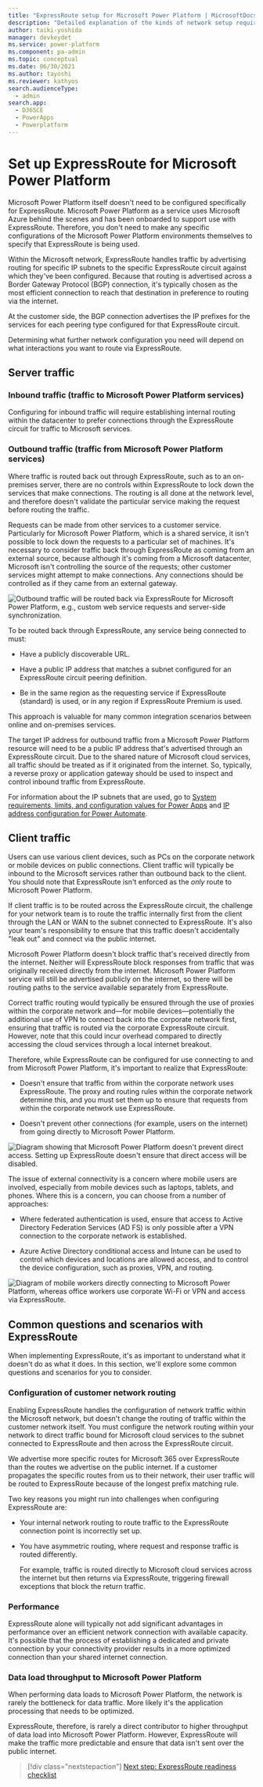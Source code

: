 ```yaml
---
title: "ExpressRoute setup for Microsoft Power Platform | MicrosoftDocs"
description: "Detailed explanation of the kinds of network setup required for enabling ExpressRoute with Microsoft Power Platform"
author: taiki-yoshida
manager: devkeydet
ms.service: power-platform
ms.component: pa-admin
ms.topic: conceptual
ms.date: 06/30/2021
ms.author: tayoshi
ms.reviewer: kathyos
search.audienceType: 
  - admin
search.app: 
  - D365CE
  - PowerApps
  - Powerplatform
---
```


# Set up ExpressRoute for Microsoft Power Platform

Microsoft Power Platform itself doesn't need to be configured specifically for
ExpressRoute. Microsoft Power Platform as a service uses Microsoft Azure behind the scenes
and has been onboarded to support use with ExpressRoute. Therefore, you don't need to make any
specific configurations of the Microsoft Power Platform environments themselves
to specify that ExpressRoute is being used.

Within the Microsoft network, ExpressRoute handles traffic by advertising
routing for specific IP subnets to the specific ExpressRoute circuit against
which they've been configured. Because that routing is advertised across a Border Gateway Protocol (BGP)
connection, it's typically chosen as the most efficient connection to reach
that destination in preference to routing via the internet.

At the customer side, the BGP connection advertises the IP prefixes for the
services for each peering type configured for that ExpressRoute circuit.

Determining what further network configuration you need will depend on what
interactions you want to route via ExpressRoute.

## Server traffic

### Inbound traffic (traffic to Microsoft Power Platform services)

Configuring for inbound traffic will require establishing internal routing
within the datacenter to prefer connections through the ExpressRoute circuit
for traffic to Microsoft services.

### Outbound traffic (traffic from Microsoft Power Platform services)

Where traffic is routed back out through ExpressRoute, such as to an on-premises
server, there are no controls within ExpressRoute to lock down the services that
make connections. The routing is all done at the network level, and therefore
doesn't validate the particular service making the request before routing the
traffic.

Requests can be made from other services to a customer service. Particularly
for Microsoft Power Platform, which is a shared service, it isn't possible to
lock down the requests to a particular set of machines. It's necessary to
consider traffic back through ExpressRoute as coming from an external source,
because although it's coming from a Microsoft datacenter, Microsoft isn't
controlling the source of the requests; other customer services might attempt to make
connections. Any connections should be controlled as if they came from an
external gateway.

![Outbound traffic will be routed back via ExpressRoute for Microsoft Power Platform, e.g., custom web service requests and server-side synchronization.](media/server-outbound-traffic.png)

To be routed back through ExpressRoute, any service being connected to
must:

-   Have a publicly discoverable URL.

-   Have a public IP address that matches a subnet configured for an
    ExpressRoute circuit peering definition.

-   Be in the same region as the requesting service if ExpressRoute (standard) is
    used, or in any region if ExpressRoute Premium is used.

This approach is valuable for many common integration
scenarios between online and on-premises services.

The target IP address for outbound traffic from a Microsoft Power Platform resource will need
to be a public IP address that's advertised through an ExpressRoute circuit. Due to the shared nature of Microsoft cloud services, all
traffic should be treated as if it originated from the internet. So, typically, a reverse proxy or application
gateway should be used to inspect and control inbound traffic from ExpressRoute.

For information about the IP subnets that are used, go to [System requirements, limits, and configuration values for Power Apps](/powerapps/maker/canvas-apps/limits-and-config#ip-addresses) and [IP address configuration for Power Automate](/power-automate/ip-address-configuration#connectors).

## Client traffic

Users can use various client devices, such as PCs on the corporate network or
mobile devices on public connections. Client traffic will typically be inbound
to the Microsoft services rather than outbound back to the client. You should
note that ExpressRoute isn't enforced as the *only* route to Microsoft Power Platform.

If client traffic is to be routed across the ExpressRoute circuit, the challenge for your network team
is to route the traffic internally first from the client through the
LAN or WAN to the subnet connected to ExpressRoute. It's also your team's responsibility to ensure that this
traffic doesn't accidentally "leak out" and connect via the public internet.

Microsoft Power Platform doesn't block traffic that's received directly from the
internet. Neither will ExpressRoute block responses from traffic that was
originally received directly from the internet. Microsoft Power Platform service will
still be advertised publicly on the internet, so there will be routing paths to
the service available separately from ExpressRoute.

Correct traffic routing would typically be ensured through the use of proxies within
the corporate network and&mdash;for mobile devices&mdash;potentially the additional use of
VPN to connect back into the corporate network first, ensuring that traffic is
routed via the corporate ExpressRoute circuit. However, note that this could
incur overhead compared to directly accessing the cloud services through a local
internet breakout.

Therefore, while ExpressRoute can be configured for use connecting to and from Microsoft Power
Platform, it's important to realize that ExpressRoute:

-   Doesn't ensure that traffic from within the corporate network uses
    ExpressRoute. The proxy and routing rules within the corporate network
    determine this, and you must set them up to ensure that requests from within the corporate network
    use ExpressRoute.

-   Doesn't prevent other connections (for example, users on the internet) from going
    directly to Microsoft Power Platform.

![Diagram showing that Microsoft Power Platform doesn't prevent direct access. Setting up ExpressRoute doesn't ensure that direct access will be disabled.](media/direct-access.png)

The issue of external connectivity is a concern where mobile users
are involved, especially from mobile devices such as laptops, tablets, and
phones. Where this is a concern, you can choose from a number of approaches:

-   Where federated authentication is used, ensure that access to Active Directory Federation Services (AD FS) is only
    possible after a VPN connection to the corporate network is established.

-   Azure Active Directory conditional access and Intune can be used to control which
    devices and locations are allowed access, and to control the device
    configuration, such as proxies, VPN, and routing.

![Diagram of mobile workers directly connecting to Microsoft Power Platform, whereas office workers use corporate Wi-Fi or VPN and access via ExpressRoute.](media/multiple-connectivity.png)

## Common questions and scenarios with ExpressRoute

When implementing ExpressRoute, it's as important to understand what it doesn't
do as what it does. In this section, we'll explore some common questions
and scenarios for you to consider.

### Configuration of customer network routing

Enabling ExpressRoute handles the configuration of network traffic within the
Microsoft network, but doesn't change the routing of traffic within the
customer network itself. You must configure the network routing within
your network to direct traffic bound for Microsoft cloud services to the subnet
connected to ExpressRoute and then across the ExpressRoute circuit.

We advertise more specific routes for Microsoft 365 over ExpressRoute than the
routes we advertise on the public internet. If a customer propagates the
specific routes from us to their network, their user traffic will be routed to
ExpressRoute because of the longest prefix matching rule.

Two key reasons you might run into challenges when configuring ExpressRoute are:

-   Your internal network routing to route traffic to the ExpressRoute
    connection point is incorrectly set up.

-   You have asymmetric routing, where request and response traffic is routed
    differently.

    For example, traffic is routed directly to Microsoft cloud services across
    the internet but then returns via ExpressRoute, triggering firewall
    exceptions that block the return traffic.

### Performance

ExpressRoute alone will typically not add significant advantages in performance
over an efficient network connection with available capacity. It's possible
that the process of establishing a dedicated and private connection by your
connectivity provider results in a more optimized connection than your shared
internet connection.

### Data load throughput to Microsoft Power Platform

When performing data loads to Microsoft Power Platform, the network is rarely
the bottleneck for data traffic. More likely it's the
application processing that needs to be optimized.

ExpressRoute, therefore, is rarely a direct contributor to higher throughput of
data load into Microsoft Power Platform. However, ExpressRoute will make the traffic
more predictable and ensure that data isn't sent over the public internet.

> [!div class="nextstepaction"]
> [Next step: ExpressRoute readiness checklist](checklist.md)